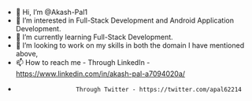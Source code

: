 - 👋 Hi, I’m @Akash-Pal1
- 👀 I’m interested in Full-Stack Development and Android Application Development.
- 🌱 I’m currently learning Full-Stack Development.
- 💞️ I’m looking to work on my skills in both the domain I have mentioned above,
- 📫 How to reach me - Through LinkedIn - https://www.linkedin.com/in/akash-pal-a7094020a/
-                      Through Twitter - https://twitter.com/apal62214

<!---
Akash-Pal1/Akash-Pal1 is a ✨ special ✨ repository because its `README.md` (this file) appears on your GitHub profile.
You can click the Preview link to take a look at your changes.
--->

